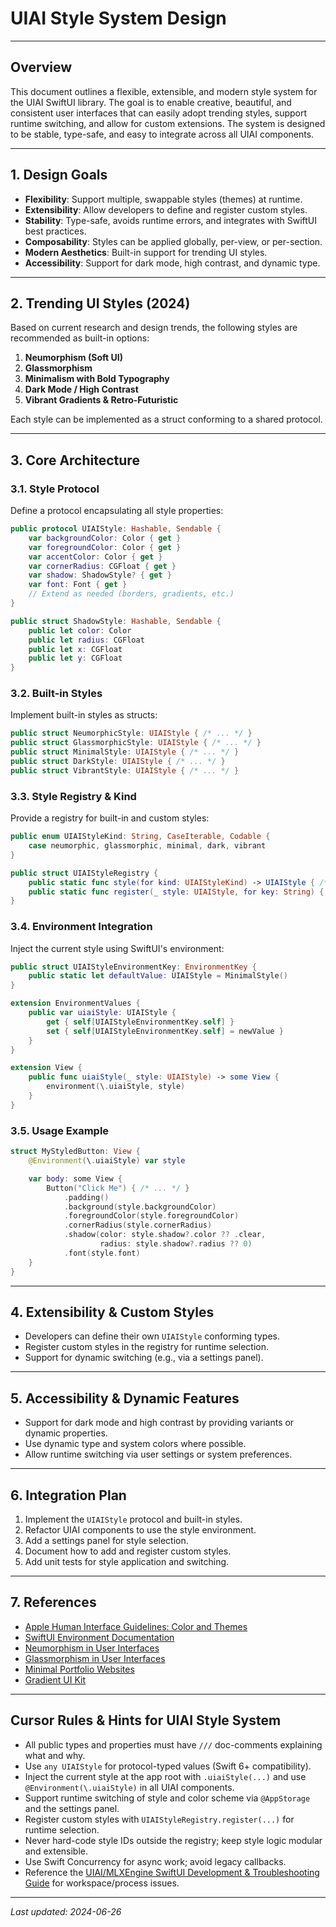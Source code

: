# UIAI Style System Design

---

## Overview

This document outlines a flexible, extensible, and modern style system for the UIAI SwiftUI library. The goal is to enable creative, beautiful, and consistent user interfaces that can easily adopt trending styles, support runtime switching, and allow for custom extensions. The system is designed to be stable, type-safe, and easy to integrate across all UIAI components.

---

## 1. Design Goals

- **Flexibility**: Support multiple, swappable styles (themes) at runtime.
- **Extensibility**: Allow developers to define and register custom styles.
- **Stability**: Type-safe, avoids runtime errors, and integrates with SwiftUI best practices.
- **Composability**: Styles can be applied globally, per-view, or per-section.
- **Modern Aesthetics**: Built-in support for trending UI styles.
- **Accessibility**: Support for dark mode, high contrast, and dynamic type.

---

## 2. Trending UI Styles (2024)

Based on current research and design trends, the following styles are recommended as built-in options:

1. **Neumorphism (Soft UI)**
2. **Glassmorphism**
3. **Minimalism with Bold Typography**
4. **Dark Mode / High Contrast**
5. **Vibrant Gradients & Retro-Futuristic**

Each style can be implemented as a struct conforming to a shared protocol.

---

## 3. Core Architecture

### 3.1. Style Protocol

Define a protocol encapsulating all style properties:

```swift
public protocol UIAIStyle: Hashable, Sendable {
    var backgroundColor: Color { get }
    var foregroundColor: Color { get }
    var accentColor: Color { get }
    var cornerRadius: CGFloat { get }
    var shadow: ShadowStyle? { get }
    var font: Font { get }
    // Extend as needed (borders, gradients, etc.)
}

public struct ShadowStyle: Hashable, Sendable {
    public let color: Color
    public let radius: CGFloat
    public let x: CGFloat
    public let y: CGFloat
}
```

### 3.2. Built-in Styles

Implement built-in styles as structs:

```swift
public struct NeumorphicStyle: UIAIStyle { /* ... */ }
public struct GlassmorphicStyle: UIAIStyle { /* ... */ }
public struct MinimalStyle: UIAIStyle { /* ... */ }
public struct DarkStyle: UIAIStyle { /* ... */ }
public struct VibrantStyle: UIAIStyle { /* ... */ }
```

### 3.3. Style Registry & Kind

Provide a registry for built-in and custom styles:

```swift
public enum UIAIStyleKind: String, CaseIterable, Codable {
    case neumorphic, glassmorphic, minimal, dark, vibrant
}

public struct UIAIStyleRegistry {
    public static func style(for kind: UIAIStyleKind) -> UIAIStyle { /* ... */ }
    public static func register(_ style: UIAIStyle, for key: String) { /* ... */ }
}
```

### 3.4. Environment Integration

Inject the current style using SwiftUI's environment:

```swift
public struct UIAIStyleEnvironmentKey: EnvironmentKey {
    public static let defaultValue: UIAIStyle = MinimalStyle()
}

extension EnvironmentValues {
    public var uiaiStyle: UIAIStyle {
        get { self[UIAIStyleEnvironmentKey.self] }
        set { self[UIAIStyleEnvironmentKey.self] = newValue }
    }
}

extension View {
    public func uiaiStyle(_ style: UIAIStyle) -> some View {
        environment(\.uiaiStyle, style)
    }
}
```

### 3.5. Usage Example

```swift
struct MyStyledButton: View {
    @Environment(\.uiaiStyle) var style

    var body: some View {
        Button("Click Me") { /* ... */ }
            .padding()
            .background(style.backgroundColor)
            .foregroundColor(style.foregroundColor)
            .cornerRadius(style.cornerRadius)
            .shadow(color: style.shadow?.color ?? .clear,
                    radius: style.shadow?.radius ?? 0)
            .font(style.font)
    }
}
```

---

## 4. Extensibility & Custom Styles

- Developers can define their own `UIAIStyle` conforming types.
- Register custom styles in the registry for runtime selection.
- Support for dynamic switching (e.g., via a settings panel).

---

## 5. Accessibility & Dynamic Features

- Support for dark mode and high contrast by providing variants or dynamic properties.
- Use dynamic type and system colors where possible.
- Allow runtime switching via user settings or system preferences.

---

## 6. Integration Plan

1. Implement the `UIAIStyle` protocol and built-in styles.
2. Refactor UIAI components to use the style environment.
3. Add a settings panel for style selection.
4. Document how to add and register custom styles.
5. Add unit tests for style application and switching.

---

## 7. References

- [Apple Human Interface Guidelines: Color and Themes](https://developer.apple.com/design/human-interface-guidelines/color)
- [SwiftUI Environment Documentation](https://developer.apple.com/documentation/swiftui/environment)
- [Neumorphism in User Interfaces](https://uxdesign.cc/neumorphism-in-user-interfaces-b47cef3bf3a6)
- [Glassmorphism in User Interfaces](https://uxdesign.cc/glassmorphism-in-user-interfaces-1f39bb1308c9)
- [Minimal Portfolio Websites](https://www.awwwards.com/20-best-minimal-portfolio-websites.html)
- [Gradient UI Kit](https://www.behance.net/gallery/116677209/Gradient-UI-Kit)

---

## Cursor Rules & Hints for UIAI Style System

- All public types and properties must have `///` doc-comments explaining what and why.
- Use `any UIAIStyle` for protocol-typed values (Swift 6+ compatibility).
- Inject the current style at the app root with `.uiaiStyle(...)` and use `@Environment(\.uiaiStyle)` in all UIAI components.
- Support runtime switching of style and color scheme via `@AppStorage` and the settings panel.
- Register custom styles with `UIAIStyleRegistry.register(...)` for runtime selection.
- Never hard-code style IDs outside the registry; keep style logic modular and extensible.
- Use Swift Concurrency for async work; avoid legacy callbacks.
- Reference the [UIAI/MLXEngine SwiftUI Development & Troubleshooting Guide](UIAI_Development_Troubleshooting.md) for workspace/process issues.

---

*Last updated: 2024-06-26* 